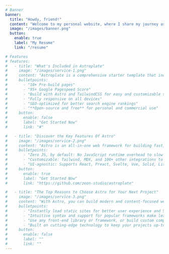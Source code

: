 ```yaml
---
# Banner
banner:
  title: "Howdy, friend!"
  content: "Welcome to my personal website, where I share my journey as a web developer. For now, it's quite empty in here, so check out my professional voyage so far."
  image: "/images/banner.png"
  button:
    enable: true
    label: "My Resume"
    link: "/resume"

# Features
# features:
#   - title: "What's Included in Astroplate"
#     image: "/images/service-1.png"
#     content: "Astroplate is a comprehensive starter template that includes everything you need to get started with your Astro project. What's Included in Astroplate"
#     bulletpoints:
#       - "10+ Pre-build pages"
#       - "95+ Google Pagespeed Score"
#       - "Build with Astro and TailwindCSS for easy and customizable styling"
#       - "Fully responsive on all devices"
#       - "SEO-optimized for better search engine rankings"
#       - "**Open-source and free** for personal and commercial use"
#     button:
#       enable: false
#       label: "Get Started Now"
#       link: "#"

#   - title: "Discover the Key Features Of Astro"
#     image: "/images/service-2.png"
#     content: "Astro is an all-in-one web framework for building fast, content-focused websites. It offers a range of exciting features for developers and website creators. Some of the key features are:"
#     bulletpoints:
#       - "Zero JS, by default: No JavaScript runtime overhead to slow you down."
#       - "Customizable: Tailwind, MDX, and 100+ other integrations to choose from."
#       - "UI-agnostic: Supports React, Preact, Svelte, Vue, Solid, Lit and more."
#     button:
#       enable: true
#       label: "Get Started Now"
#       link: "https://github.com/zeon-studio/astroplate"

#   - title: "The Top Reasons to Choose Astro for Your Next Project"
#     image: "/images/service-3.png"
#     content: "With Astro, you can build modern and content-focused websites without sacrificing performance or ease of use."
#     bulletpoints:
#       - "Instantly load static sites for better user experience and SEO."
#       - "Intuitive syntax and support for popular frameworks make learning and using Astro a breeze."
#       - "Use any front-end library or framework, or build custom components, for any project size."
#       - "Built on cutting-edge technology to keep your projects up-to-date with the latest web standards."
#     button:
#       enable: false
#       label: ""
#       link: ""
---
```

